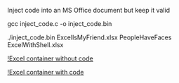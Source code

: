 Inject code into an MS Office document but keep it valid

gcc inject_code.c -o inject_code.bin

./inject_code.bin ExcelIsMyFriend.xlsx PeopleHaveFaces ExcelWithShell.xlsx

[!Excel container without code](https://raw.githubusercontent.com/raznor/coding/master/img/OfficeToShell/ExcelContainer.png?raw=true)

[!Excel container with code](https://raw.githubusercontent.com/raznor/coding/master/img/OfficeToShell/ExcelContainerWShell.png?raw=true)


